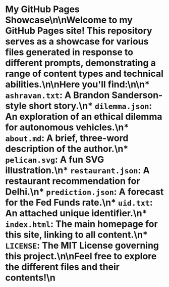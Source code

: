 # My GitHub Pages Showcase\n\nWelcome to my GitHub Pages site! This repository serves as a showcase for various files generated in response to different prompts, demonstrating a range of content types and technical abilities.\n\nHere you'll find:\n\n*   **`ashravan.txt`**: A Brandon Sanderson-style short story.\n*   **`dilemma.json`**: An exploration of an ethical dilemma for autonomous vehicles.\n*   **`about.md`**: A brief, three-word description of the author.\n*   **`pelican.svg`**: A fun SVG illustration.\n*   **`restaurant.json`**: A restaurant recommendation for Delhi.\n*   **`prediction.json`**: A forecast for the Fed Funds rate.\n*   **`uid.txt`**: An attached unique identifier.\n*   **`index.html`**: The main homepage for this site, linking to all content.\n*   **`LICENSE`**: The MIT License governing this project.\n\nFeel free to explore the different files and their contents!\n